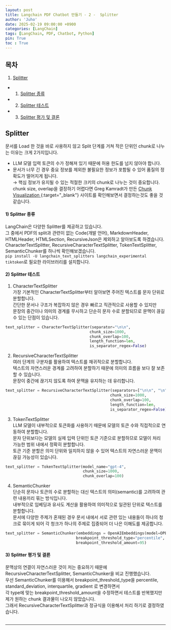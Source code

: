 ```yaml
---
layout: post
title: Langchain PDF Chatbot 만들기 - 2 -  Splitter
author: 'Juho'
date: 2025-02-19 09:00:00 +0900
categories: [LangChain]
tags: [LangChain, PDF, Chatbot, Python]
pin: True
toc : True
---
```


<style>
  th{
    font-weight: bold;
    text-align: center;
    background-color: white;
  }
  td{
    background-color: white;
  }

</style>

## 목차
1. [Splitter](#splitter)
 - 1) [Splitter 종류](#1-splitter-종류)
 - 2) [Splitter 테스트](#2-splitter-테스트)
 - 3) [Splitter 평가 및 결론](#3-splitter-평가-및-결론)

## Splitter
문서를 Load 한 것을 바로 사용하지 않고 Split 단계를 거쳐 작은 단위인 chunk로 나누는 이유는 크게 2가지입니다.<br/>
- LLM 모델 입력 토큰의 수가 정해져 있기 때문에 허용 한도를 넘지 않아야 합니다.<br/>
- 문서가 너무 긴 경우 중요 정보를 제외한 불필요한 정보가 포함될 수 있어 품질의 정확도가 떨어지게 됩니다.<br/>
→ 핵심 정보가 유지될 수 있는 적절한 크키의 chunk로 나누는 것이 중요합니다.<br/>
chunk size, overlap을 결정하기 어렵다면 Greg Kamradt가 만든 [Chunk Visualization ](https://chunkviz.up.railway.app/){:target="_blank"} 사이트를 확인해보면서 결정하는것도 좋을 것 같습니다. <br/>

#### 1) Splitter 종류
LangChain은 다양한 Splitter를 제공하고 있습니다. <br/>
그 중에서 PDF의 split과 관련이 없는 Code(개발 언어), MarkdownHeader, HTMLHeader, HTMLSection, RecursiveJson은 제외하고 알아보도록 하겠습니다. <br/>
CharacterTextSplitter, RecursiveCharacterTextSplitter, TokenTextSplitter, SemanticChunker를 하나씩 확인해보겠습니다. <br/>
`pip install -U langchain_text_splitters langchain_experimental tiktoken`로 필요한 라이브러리를 설치합니다.<br/>


#### 2) Splitter 테스트
1) CharacterTextSplitter <br/>
가장 기본적인 CharacterTextSplitter부터 알아보면 주어진 텍스트를 문자 단위로 분할합니다.<br/>
간단한 문서나 구조가 복잡하지 않은 경우 빠르고 직관적으로 사용할 수 있지만 <br/>
문장의 중간이나 의미의 경계를 무시하고 단순히 문자 수로 분할되므로 문맥이 끊길 수 있는 단점이 있습니다.<br/>
```python
text_splitter = CharacterTextSplitter(separator="\n\n",
                                     chunk_size=1000,
                                     chunk_overlap=100,
                                     length_function=len,
                                     is_separator_regex=False)
```

2) RecursiveCharacterTextSplitter <br/>
여러 단계의 구분자를 활용하여 텍스트를 재귀적으로 분할합니다.<br/>
텍스트의 자연스러운 경계를 고려하여 분할하기 때문에 의미의 흐름을 보다 잘 보존할 수 있습니다.<br/>
문장이 중간에 끊기지 않도록 하여 문맥을 유지하는 데 유리합니다.<br/>
```python
text_splitter = RecursiveCharacterTextSplitter(separators=["\n\n", "\n", " ", ""],
                                              chunk_size=1000,
                                              chunk_overlap=100,
                                              length_function=len,
                                              is_separator_regex=False)
```

3) TokenTextSplitter<br/>
LLM 모델이 내부적으로 토큰화를 사용하기 때문에 모델의 토큰 수와 직접적으로 연동하여 분할합니다.<br/>
문자 단위보다는 모델의 실제 입력 단위인 토큰 기준으로 분할하므로 모델이 처리 가능한 범위 내에서 정확히 분할합니다.<br/>
토큰 기준 분할은 의미 단위와 일치하지 않을 수 있어 텍스트의 자연스러운 문맥이 끊길 가능성이 있습니다.<br/>
```python
text_splitter = TokenTextSplitter(model_name="gpt-4",
                                  chunk_size=1000,
                                  chunk_overlap=100)
```

4) SemanticChunker<br/>
단순히 문자나 토큰의 수로 분할하는 대신 텍스트의 의미(semantic)를 고려하여 관련 내용끼리 묶는 방식입니다. <br/>
내부적으로 임베딩과 유사도 계산을 활용하여 의미적으로 일관된 단위로 텍스트를 분할합니다.<br/>
문서에 다양한 주제가 혼재된 경우 문서 내에서 서로 관련 있는 내용들이 하나의 청크로 묶이게 되어 각 청크가 하나의 주제로 집중되어 더 나은 이해도를 제공합니다.<br/>
```python
text_splitter = SemanticChunker(embeddings = OpenAIEmbeddings(model=OPENAI_API_EMBEDDING, openai_api_key=OPENAI_API_KEY),
                               breakpoint_threshold_type="percentile",
                               breakpoint_threshold_amount=95)
```

#### 3) Splitter 평가 및 결론
문맥상의 연결이 자연스러운 것이 저는 중요하기 때문에 RecursiveCharacterTextSplitter,  SemanticChunker을 비교 진행했습니다.<br/>
우선 SemanticChunker를 이용해서 breakpoint_threshold_type을 percentile, standard_deviation, interquartile, gradient 로 변경하면서<br/>
각 type에 맞는 breakpoint_threshold_amount을 수정하면서 테스트를 반복했지만 제가 원하는 chunk 결과물이 나오지 않았습니다.<br/>
그래서 RecursiveCharacterTextSplitter과 정규식을 이용해서 처리 하기로 결정하였습니다.<br/>
<br/>

--- 
